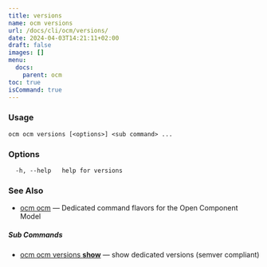 ```yaml
---
title: versions
name: ocm versions
url: /docs/cli/ocm/versions/
date: 2024-04-03T14:21:11+02:00
draft: false
images: []
menu:
  docs:
    parent: ocm
toc: true
isCommand: true
---
```

### Usage

```
ocm ocm versions [<options>] <sub command> ...
```

### Options

```
  -h, --help   help for versions
```

### See Also

* [ocm ocm](/docs/cli/cli)	 &mdash; Dedicated command flavors for the Open Component Model


##### Sub Commands

* [ocm ocm versions <b>show</b>](/docs/cli/cli/versions/show)	 &mdash; show dedicated versions (semver compliant)

